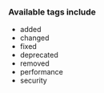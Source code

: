 ### Available tags include

- added
- changed
- fixed
- deprecated
- removed
- performance
- security